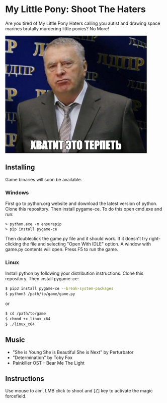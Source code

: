 # My Little Pony: Shoot The Haters
Are you tired of My Little Pony Haters calling you autist and drawing space marines brutally murdering little ponies? No More!


![Хватит это терпеть!](readme/hvatit.jpg "Say no more!")
## Installing
Game binaries will soon be available.
### Windows
First go to python.org website and download the latest version of python. Clone this repository. Then install pygame-ce. To do this open cmd.exe and run:
```
> python.exe -m ensurepip
> pip install pygame-ce
```
Then doubleclick the game.py file and it should work. If it doesn't try right-clicking the file and selecting "Open With IDLE" option. A window with game.py contents will open. Press F5 to run the game.
### Linux
Install python by following your distribution instructions. Clone this repository. Then install pygame-ce:
```bash
$ pip3 install pygame-ce --break-system-packages
$ python3 /path/to/game/game.py
```
or
```bash
$ cd /path/to/game
$ chmod +x linux_x64
$ ./linux_x64
```
## Music
- "She is Young She is Beautiful She is Next" by Perturbator
- "Determination" by Toby Fox
- Painkiller OST - Bear Me The Light

## Instructions
Use mouse to aim, LMB click to shoot and [Z] key to activate the magic forcefield.
